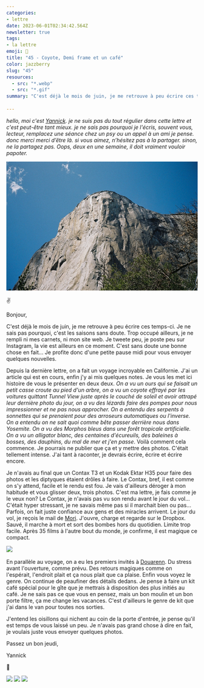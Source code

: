 ```yaml
---
categories:
- lettre
date: 2023-06-01T02:34:42.564Z
newsletter: true
tags:
- la lettre
emoji: 💌
title: "45 - Coyote, Demi frame et un café"
color: jazzberry
slug: "45"
resources:
  - src: "*.webp"
  - src: "*.gif"
summary: "C'est déjà le mois de juin, je me retrouve à peu écrire ces temps-ci. Je ne sais pas pourquoi, c'est les saisons sans doute. Trop occupé ailleurs, je ne rempli ni mes carnets, ni mon site web. Je tweete peu, je poste peu sur Instagram, la vie est ailleurs en ce moment. C'est sans doute une bonne chose en fait... Je profite donc d'une petite pause midi pour vous envoyer quelques nouvelles."

---
```


*hello, moi c'est [Yannick](https://yannickschutz.com). je ne suis pas du tout régulier dans cette lettre et c'est peut-être tant mieux. je ne sais pas pourquoi je l'écris, souvent vous, lecteur, remplacez une séance chez un psy ou un appel à un ami je pense. donc merci merci d’être là. si vous aimez, n’hésitez pas à la partager. sinon, ne la partagez pas. Oops, deux en une semaine, il doit vraiment vouloir papoter.*

 ![](cover.webp)

✌️

Bonjour,

C'est déjà le mois de juin, je me retrouve à peu écrire ces temps-ci. Je ne sais pas pourquoi, c'est les saisons sans doute. Trop occupé ailleurs, je ne rempli ni mes carnets, ni mon site web. Je tweete peu, je poste peu sur Instagram, la vie est ailleurs en ce moment. C'est sans doute une bonne chose en fait... Je profite donc d'une petite pause midi pour vous envoyer quelques nouvelles.

Depuis la dernière lettre, on a fait un voyage incroyable en Californie. J'ai un article qui est en cours, enfin j'y ai mis quelques notes. Je vous les met ici histoire de vous le présenter en deux deux. *On a vu un ours qui se faisait un petit casse croute au pied d'un arbre, on a vu un coyote effrayé par les voitures quittant Tunnel View juste après le couché de soleil et avoir attrapé leur dernière photo du jour, on a vu des lézards faire des pompes pour nous impressionner et ne pas nous approcher. On a entendu des serpents à sonnettes qui se prenaient pour des arroseurs automatiques ou l'inverse. On a entendu on ne sait quoi comme bête passer derrière nous dans Yosemite. On a vu des Morphos bleus dans une forêt tropicale artificielle. On a vu un alligator blanc, des centaines d'écureuils, des baleines à bosses, des dauphins, du mal de mer et j'en passe*. Voilà comment cela commence. Je pourrais ne publier que ça et y mettre des photos. C'était tellement intense. J'ai tant à raconter, je devrais écrire, écrire et écrire encore.

Je n'avais au final que un Contax T3 et un Kodak Ektar H35 pour faire des photos et les diptyques étaient drôles à faire. Le Contax, bref, il est comme on s'y attend, facile et le rendu est fou. Je vais d'ailleurs déroger à mon habitude et vous glisser deux, trois photos. C'est ma lettre, je fais comme je le veux non? Le Contax, je n'avais pas vu son rendu avant le jour du vol... C'était hyper stressant, je ne savais même pas si il marchait bien ou pas... Parfois, on fait juste confiance aux gens et des miracles arrivent. Le jour du vol, je reçois le mail de [Mori](https://morifilmlab.com). J'ouvre, charge et regarde sur le Dropbox. Sauvé, il marche à mort et sort des bombes hors du quotidien. Limite trop facile. Après 35 films à l'autre bout du monde, je confirme, il est magique ce compact.

![](3)

En parallèle au voyage, on a eu les premiers invités à [Douarenn](https://douarenn.fr). Du stress avant l'ouverture, comme prévu. Des retours magiques comme on l'espérait, l'endroit plait et ça nous plait que ca plaise. Enfin vous voyez le genre. On continue de peaufiner des détails dedans. Je pense à faire un kit café spécial pour le gîte que je mettrais à disposition des plus initiés au café. Je ne sais pas ce que vous en pensez, mais un bon moulin et un bon porte filtre, ça me change les vacances. C'est d'ailleurs le genre de kit que j'ai dans le van pour toutes nos sorties.

J'entend les oisillons qui nichent au coin de la porte d'entrée, je pense qu'il est temps de vous laissé un peu. Je n'avais pas grand chose à dire en fait, je voulais juste vous envoyer quelques photos.

Passez un bon jeudi,

Yannick

💌

![](1)
![](2)
![](4)


